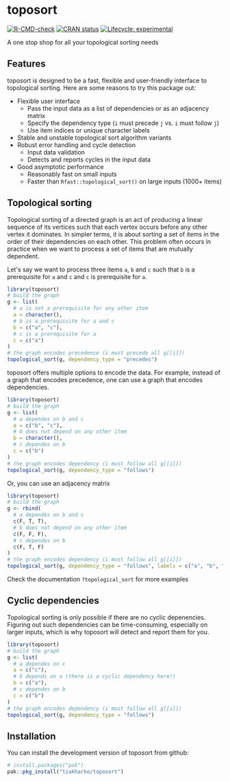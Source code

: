 
# toposort

<!-- badges: start -->
[![R-CMD-check](https://github.com/tzakharko/toposort/workflows/R-CMD-check/badge.svg)](https://github.com/tzakharko/toposort/actions)
[![CRAN status](https://www.r-pkg.org/badges/version/toposort)](https://CRAN.R-project.org/package=toposort)
[![Lifecycle: experimental](https://img.shields.io/badge/lifecycle-experimental-orange.svg)](https://lifecycle.r-lib.org/articles/stages.html#experimental)
<!-- badges: end -->

A one stop shop for all your topological sorting needs

## Features

toposort is designed to be a fast, flexible and user-friendly interface to topological sorting. 
Here are some reasons to try this package out: 

- Flexible user interface
  - Pass the input data as a list of dependencies or as an adjacency matrix
  - Specify the dependency type (`i` must precede `j` vs. `i` must follow `j`)
  - Use item indices or unique character labels 
- Stable and unstable topological sort algorithm variants
- Robust error handling and cycle detection
  - Input data validation
  - Detects and reports cycles in the input data
- Good asymptotic performance
  - Reasonably fast on small inputs 
  - Faster than `Rfast::topological_sort()` on large inputs (1000+ items)

## Topological sorting

Topological sorting of a directed graph is an act of producing a linear sequence of its vertices 
such that each vertex occurs before any other vertex it dominates. In simpler terms, it is about
sorting a set of items in the order of their dependencies on each other. This problem often occurs
in practice when we want to process a set of items that are mutually dependent.

Let's say we want to process three items `a`,  `b` and `c` such that `b` is a prerequisite for `a`
and `c` and `c` is prerequisite for `a`.

``` r
library(toposort)
# build the graph
g <- list(
  # a is not a prerequisite for any other item
  a = character(),
  # b is a prerequisite for a and c
  b = c("a", "c"),
  # c is a prerequisite for a
  c = c("a")
)
# the graph encodes precedence (i must precede all g[[i]])
topological_sort(g, dependency_type = "precedes")
```

toposort offers multiple options to encode the data. For example, instead of a graph that encodes 
precedence, one can use a graph that encodes dependencies.

``` r
library(toposort)
# build the graph
g <- list(
  # a dependes on b and c
  a = c("b", "c"),
  # b does not depend on any other item
  b = character(),
  # c dependes on b
  c = c("b")
)
# the graph encodes dependency (i must follow all g[[i]])
topological_sort(g, dependency_type = "follows")
```

Or, you can use an adjacency matrix

``` r
library(toposort)
# build the graph
g <- rbind(
  # a dependes on b and c
  c(F, T, T),
  # b does not depend on any other item
  c(F, F, F),
  # c dependes on b
  c(F, T, F)
)
# the graph encodes dependency (i must follow all g[[i]])
topological_sort(g, dependency_type = "follows", labels = c("a", "b", "c"))
```

Check the documentation `?topological_sort` for more examples

## Cyclic dependencies

Topological sorting is only possible if there are no cyclic depenencies. Figuring out such 
dependencies can be time-consuming, especially on larger inputs, which is why toposort will detect 
and report them for you.

``` r
library(toposort)
# build the graph
g <- list(
  # a dependes on c
  a = c("c"),
  # b depends on a (there is a cyclic dependency here!)
  b = c("a"),
  # c dependes on b
  c = c("b")
)
# the graph encodes dependency (i must follow all g[[i]])
topological_sort(g, dependency_type = "follows")
```

## Installation

You can install the development version of toposort from github:

``` r
# install.packages("pak")
pak::pkg_install("tzakharko/toposort")
```


